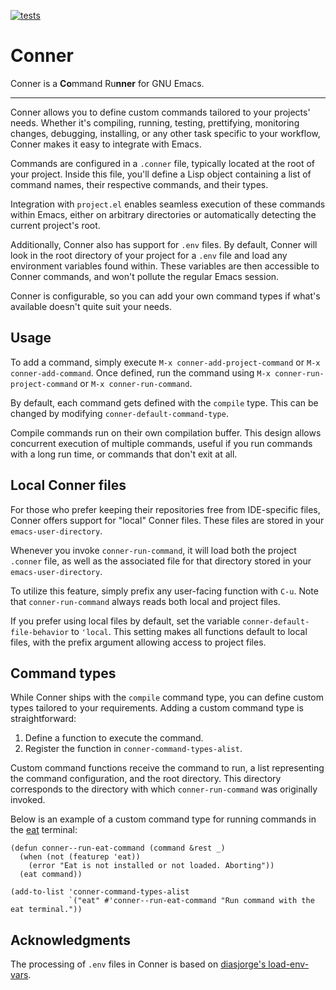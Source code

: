 [![tests](https://github.com/tralph3/conner/actions/workflows/tests.yml/badge.svg)](https://github.com/tralph3/conner/actions/workflows/tests.yml)


# Conner

Conner is a **Co**mmand Ru**nner** for GNU Emacs.

---

Conner allows you to define custom commands tailored to your projects'
needs. Whether it's compiling, running, testing, prettifying,
monitoring changes, debugging, installing, or any other task specific
to your workflow, Conner makes it easy to integrate with Emacs.

Commands are configured in a `.conner` file, typically located at the
root of your project. Inside this file, you'll define a Lisp object
containing a list of command names, their respective commands, and
their types.

Integration with `project.el` enables seamless execution of these
commands within Emacs, either on arbitrary directories or
automatically detecting the current project's root.

Additionally, Conner also has support for `.env` files. By default,
Conner will look in the root directory of your project for a `.env`
file and load any environment variables found within. These variables
are then accessible to Conner commands, and won't pollute the regular
Emacs session.

Conner is configurable, so you can add your own command types if
what's available doesn't quite suit your needs.


## Usage

To add a command, simply execute `M-x conner-add-project-command` or
`M-x conner-add-command`. Once defined, run the command using `M-x
conner-run-project-command` or `M-x conner-run-command`.

By default, each command gets defined with the `compile` type. This
can be changed by modifying `conner-default-command-type`.

Compile commands run on their own compilation buffer. This design
allows concurrent execution of multiple commands, useful if you run
commands with a long run time, or commands that don't exit at all.


## Local Conner files

For those who prefer keeping their repositories free from IDE-specific
files, Conner offers support for "local" Conner files. These files are
stored in your `emacs-user-directory`.

Whenever you invoke `conner-run-command`, it will load both the
project `.conner` file, as well as the associated file for that
directory stored in your `emacs-user-directory`.

To utilize this feature, simply prefix any user-facing function with
`C-u`. Note that `conner-run-command` always reads both local and
project files.

If you prefer using local files by default, set the variable
`conner-default-file-behavior` to `'local`. This setting makes all
functions default to local files, with the prefix argument allowing
access to project files.


## Command types

While Conner ships with the `compile` command type, you can define
custom types tailored to your requirements. Adding a custom command
type is straightforward:

1. Define a function to execute the command.
2. Register the function in `conner-command-types-alist`.

Custom command functions receive the command to run, a list
representing the command configuration, and the root directory. This
directory corresponds to the directory with which `conner-run-command`
was originally invoked.

Below is an example of a custom command type for running commands in
the [eat](https://codeberg.org/akib/emacs-eat) terminal:

```emacs-lisp
(defun conner--run-eat-command (command &rest _)
  (when (not (featurep 'eat))
    (error "Eat is not installed or not loaded. Aborting"))
  (eat command))

(add-to-list 'conner-command-types-alist
             `("eat" #'conner--run-eat-command "Run command with the eat terminal."))
```


## Acknowledgments

The processing of `.env` files in Conner is based on [diasjorge's
load-env-vars](https://github.com/diasjorge/emacs-load-env-vars).
